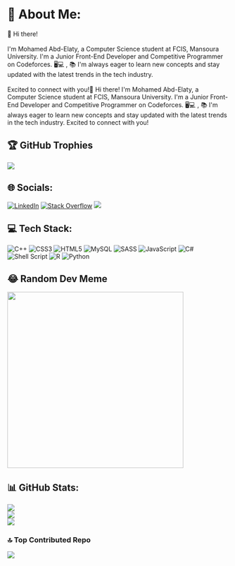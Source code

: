 
# 💫 About Me:
👋 Hi there! <br><br>I'm Mohamed Abd-Elaty, a Computer Science student at FCIS, Mansoura University. I'm a Junior Front-End Developer and Competitive Programmer on Codeforces. 🖥️💻 , 📚 I'm always eager to learn new concepts and stay updated with the latest trends in the tech industry.<br><br>Excited to connect with you!👋 Hi there! I'm Mohamed Abd-Elaty, a Computer Science student at FCIS, Mansoura University. I'm a Junior Front-End Developer and Competitive Programmer on Codeforces. 🖥️💻 , 📚 I'm always eager to learn new concepts and stay updated with the latest trends in the tech industry. Excited to connect with you!<br>

## 🏆 GitHub Trophies
![](https://github-profile-trophy.vercel.app/?username=MohamedAboSeada&theme=gruvbox&no-frame=false&no-bg=false&margin-w=4)

## 🌐 Socials:
[![LinkedIn](https://img.shields.io/badge/LinkedIn-%230077B5.svg?logo=linkedin&logoColor=white)](https://linkedin.com/in/www.linkedin.com/in/mohamed-abo-seada-0b8171166) [![Stack Overflow](https://img.shields.io/badge/-Stackoverflow-FE7A16?logo=stack-overflow&logoColor=white)](https://stackoverflow.com/users/22695293) 
[![](https://visitcount.itsvg.in/api?id=MohamedAboSeada&icon=0&color=1)](https://visitcount.itsvg.in)

## 💻 Tech Stack:
![C++](https://img.shields.io/badge/c++-%2300599C.svg?style=plastic&logo=c%2B%2B&logoColor=white) ![CSS3](https://img.shields.io/badge/css3-%231572B6.svg?style=plastic&logo=css3&logoColor=white) ![HTML5](https://img.shields.io/badge/html5-%23E34F26.svg?style=plastic&logo=html5&logoColor=white) ![MySQL](https://img.shields.io/badge/mysql-4479A1.svg?style=plastic&logo=mysql&logoColor=white) ![SASS](https://img.shields.io/badge/SASS-hotpink.svg?style=plastic&logo=SASS&logoColor=white) ![JavaScript](https://img.shields.io/badge/javascript-%23323330.svg?style=plastic&logo=javascript&logoColor=%23F7DF1E) ![C#](https://img.shields.io/badge/c%23-%23239120.svg?style=plastic&logo=csharp&logoColor=white) ![Shell Script](https://img.shields.io/badge/shell_script-%23121011.svg?style=plastic&logo=gnu-bash&logoColor=white) ![R](https://img.shields.io/badge/r-%23276DC3.svg?style=plastic&logo=r&logoColor=white) ![Python](https://img.shields.io/badge/python-3670A0?style=plastic&logo=python&logoColor=ffdd54)

## 😂 Random Dev Meme
<img src='https://memer-new.vercel.app/' style="height: 400px;"/>

## 📊 GitHub Stats:
![](https://github-readme-stats.vercel.app/api?username=MohamedAboSeada&theme=merko&hide_border=false&include_all_commits=true&count_private=false)<br/>
![](https://github-readme-streak-stats.herokuapp.com/?user=MohamedAboSeada&theme=merko&hide_border=false)<br/>
![](https://github-readme-stats.vercel.app/api/top-langs/?username=MohamedAboSeada&theme=merko&hide_border=false&include_all_commits=true&count_private=false&layout=compact)


### 🔝 Top Contributed Repo
![](https://github-contributor-stats.vercel.app/api?username=MohamedAboSeada&limit=5&theme=dark&combine_all_yearly_contributions=true)
